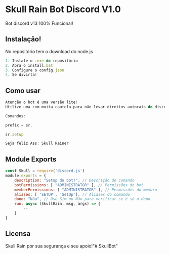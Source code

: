 # Skull Rain Bot Discord V1.0

Bot discord v13 100% Funcional!

## Instalação!

No repositório tem o download do node.js

```javascript
1. Instale o .exe do repositório 
2. Abra o install.bat
3. Configure o config.json
4. Se divirta!
```

## Como usar

```javascript
Atenção o bot é uma versão lite!
Utilize uma com muita cautela para não levar direitos autorais do discord!

Comandos:

prefix = sr.

sr.setup

Seja feliz Ass: Skull Rainer
```

## Module Exports

```javascript
const Skull = require('discord.js')
module.exports = {
    description: "Setup do bot!", // Descrição do comando
    botPermissions: [ "ADMINISTRATOR" ], // Permissões do bot
    memberPermissions: [ "ADMINISTRATOR" ], // Permissões do membro
    aliases: [ 'SETUP', 'SetUp'], // Aliases do comando
    dono: "Não", // Use Sim ou Não para verificar se é só o dono
    run: async (SkullRain, msg, args) => {
        --
    }
}
```

## Licensa
Skull Rain por sua segurança e seu apoio!"# SkullBot" 
